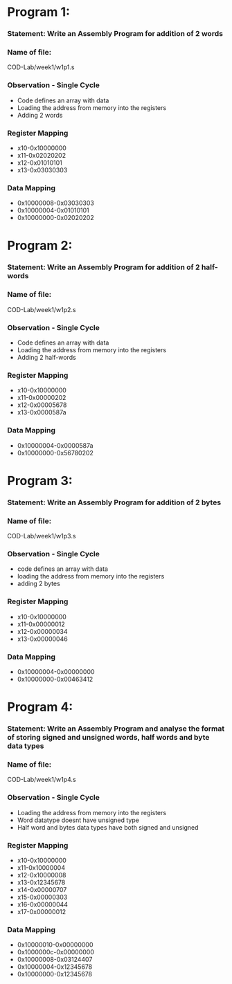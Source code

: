 # Program 1: 
### Statement: Write an Assembly Program for addition of 2 words

### Name of file:
COD-Lab/week1/w1p1.s

### Observation - Single Cycle
- Code defines an array with data
- Loading the address from memory into the registers
- Adding 2 words


### Register Mapping
- x10-0x10000000
- x11-0x02020202
- x12-0x01010101
- x13-0x03030303

### Data Mapping
- 0x10000008-0x03030303
- 0x10000004-0x01010101
- 0x10000000-0x02020202

# Program 2: 
### Statement: Write an Assembly Program for addition of 2 half-words

### Name of file:
COD-Lab/week1/w1p2.s

### Observation - Single Cycle
- Code defines an array with data
- Loading the address from memory into the registers
- Adding 2 half-words

### Register Mapping
- x10-0x10000000
- x11-0x00000202
- x12-0x00005678
- x13-0x0000587a

### Data Mapping
- 0x10000004-0x0000587a
- 0x10000000-0x56780202



# Program 3: 
### Statement: Write an Assembly Program for addition of 2 bytes

### Name of file:
COD-Lab/week1/w1p3.s

### Observation - Single Cycle
- code defines an array with data
- loading the address from memory into the registers
- adding 2 bytes 

### Register Mapping
- x10-0x10000000
- x11-0x00000012
- x12-0x00000034
- x13-0x00000046

### Data Mapping
- 0x10000004-0x00000000
- 0x10000000-0x00463412


# Program 4: 
### Statement: Write an Assembly Program and analyse the format of storing signed and unsigned words, half words and byte data types

### Name of file:
COD-Lab/week1/w1p4.s

### Observation - Single Cycle
- Loading the address from memory into the registers
- Word datatype doesnt have unsigned type
- Half word and bytes data types have both signed and unsigned

### Register Mapping
- x10-0x10000000
- x11-0x10000004
- x12-0x10000008
- x13-0x12345678
- x14-0x00000707
- x15-0x00000303
- x16-0x00000044
- x17-0x00000012

### Data Mapping
- 0x10000010-0x00000000
- 0x1000000c-0x00000000
- 0x10000008-0x03124407
- 0x10000004-0x12345678
- 0x10000000-0x12345678
